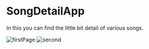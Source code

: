# SongDetailApp
In this you can find the little bit detail of various songs. 

![firstPage](https://user-images.githubusercontent.com/65831267/118803661-49208900-b8c1-11eb-89d2-17634bd5c2c0.png)  ![second](https://user-images.githubusercontent.com/65831267/118803682-4e7dd380-b8c1-11eb-9a95-35ccd6ba660c.png)

